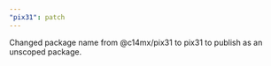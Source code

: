 ```yaml
---
"pix31": patch
---
```


Changed package name from @c14mx/pix31 to pix31 to publish as an unscoped package.
